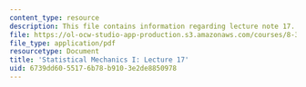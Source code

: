 ```yaml
---
content_type: resource
description: This file contains information regarding lecture note 17.
file: https://ol-ocw-studio-app-production.s3.amazonaws.com/courses/8-333-statistical-mechanics-i-statistical-mechanics-of-particles-fall-2013/6739dd6055176b78b9103e2de8850978_MIT8_333F13_Lec17.pdf
file_type: application/pdf
resourcetype: Document
title: 'Statistical Mechanics I: Lecture 17'
uid: 6739dd60-5517-6b78-b910-3e2de8850978
---
```

